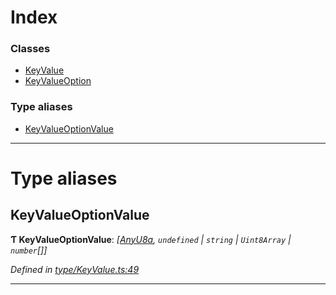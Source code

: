 

# Index

### Classes

* [KeyValue](../classes/_type_keyvalue_.keyvalue.md)
* [KeyValueOption](../classes/_type_keyvalue_.keyvalueoption.md)

### Type aliases

* [KeyValueOptionValue](_type_keyvalue_.md#keyvalueoptionvalue)

---

# Type aliases

<a id="keyvalueoptionvalue"></a>

##  KeyValueOptionValue

**Ƭ KeyValueOptionValue**: *[[AnyU8a](_types_.md#anyu8a), `undefined` \| `string` \| `Uint8Array` \| `number`[]]*

*Defined in [type/KeyValue.ts:49](https://github.com/polkadot-js/api/blob/e4a97d4/packages/types/src/type/KeyValue.ts#L49)*

___


